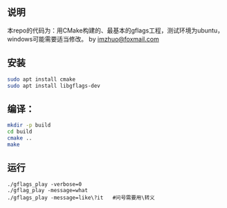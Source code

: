 ## 说明
本repo的代码为：用CMake构建的、最基本的gflags工程，测试环境为ubuntu，windows可能需要适当修改。
by imzhuo@foxmail.com

## 安装
```bash
sudo apt install cmake
sudo apt install libgflags-dev
```

## 编译：
```bash
mkdir -p build
cd build
cmake ..
make
```

## 运行
```
./gflags_play -verbose=0
./gflag_play -message=what
./gflags_play -message=like\?it   #问号需要用\转义
```